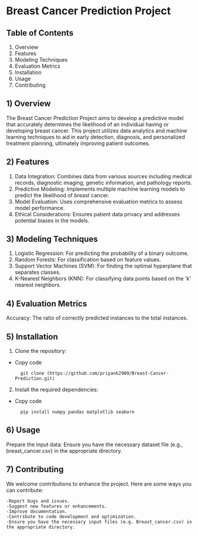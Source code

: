 # Breast Cancer Prediction Project

## Table of Contents
1) Overview
2) Features
3) Modeling Techniques
4) Evaluation Metrics
5) Installation
6) Usage
7) Contributing

## 1) Overview

The Breast Cancer Prediction Project aims to develop a predictive model that accurately determines the likelihood of an individual having or developing breast cancer. This project utilizes data analytics and machine learning techniques to aid in early detection, diagnosis, and personalized treatment planning, ultimately improving patient outcomes.

## 2) Features

1) Data Integration: Combines data from various sources including medical records, diagnostic imaging, genetic information, and pathology reports.
2) Predictive Modeling: Implements multiple machine learning models to predict the likelihood of breast cancer.
3) Model Evaluation: Uses comprehensive evaluation metrics to assess model performance.
4) Ethical Considerations: Ensures patient data privacy and addresses potential biases in the models.

## 3) Modeling Techniques

1) Logistic Regression: For predicting the probability of a binary outcome.
2) Random Forests: For classification based on feature values.
3) Support Vector Machines (SVM): For finding the optimal hyperplane that separates classes.
4) K-Nearest Neighbors (KNN): For classifying data points based on the 'k' nearest neighbors.

## 4) Evaluation Metrics 

Accuracy: The ratio of correctly predicted instances to the total instances.

## 5) Installation

1) Clone the repository:
- Copy code

        git clone (https://github.com/priyank2909/Breast-Cancer-Prediction.git)
  
2) Install the required dependencies:
- Copy code

        pip install numpy pandas matplotlib seaborn

## 6) Usage

Prepare the input data:
Ensure you have the necessary dataset file (e.g., breast_cancer.csv) in the appropriate directory.

## 7) Contributing

We welcome contributions to enhance the project. Here are some ways you can contribute:

    -Report bugs and issues.
    -Suggest new features or enhancements.
    -Improve documentation.
    -Contribute to code development and optimization.
    -Ensure you have the necessary input files (e.g. Breast_cancer.csv) in the appropriate directory.
